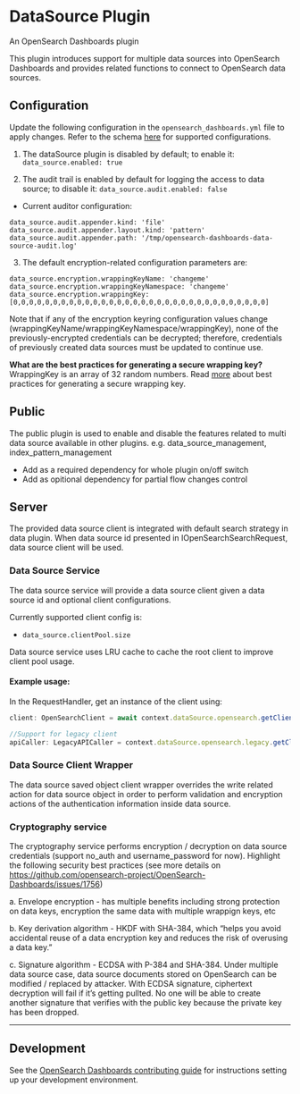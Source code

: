 # DataSource Plugin

An OpenSearch Dashboards plugin

This plugin introduces support for multiple data sources into OpenSearch Dashboards and provides related functions to connect to OpenSearch data sources.

## Configuration

Update the following configuration in the `opensearch_dashboards.yml` file to apply changes. Refer to the schema [here](https://github.com/opensearch-project/OpenSearch-Dashboards/blob/main/src/plugins/data_source/config.ts) for supported configurations.

1. The dataSource plugin is disabled by default; to enable it:
   `data_source.enabled: true`

2. The audit trail is enabled by default for logging the access to data source; to disable it:
   `data_source.audit.enabled: false`

- Current auditor configuration:

```
data_source.audit.appender.kind: 'file'
data_source.audit.appender.layout.kind: 'pattern'
data_source.audit.appender.path: '/tmp/opensearch-dashboards-data-source-audit.log'
```

3. The default encryption-related configuration parameters are:

```
data_source.encryption.wrappingKeyName: 'changeme'
data_source.encryption.wrappingKeyNamespace: 'changeme'
data_source.encryption.wrappingKey: [0,0,0,0,0,0,0,0,0,0,0,0,0,0,0,0,0,0,0,0,0,0,0,0,0,0,0,0,0,0,0,0]
```

Note that if any of the encryption keyring configuration values change (wrappingKeyName/wrappingKeyNamespace/wrappingKey), none of the previously-encrypted credentials can be decrypted; therefore, credentials of previously created data sources must be updated to continue use.

**What are the best practices for generating a secure wrapping key?**  
WrappingKey is an array of 32 random numbers. Read [more](https://en.wikipedia.org/wiki/Cryptographically_secure_pseudorandom_number_generator) about best practices for generating a secure wrapping key.

## Public

The public plugin is used to enable and disable the features related to multi data source available in other plugins. e.g. data_source_management, index_pattern_management

- Add as a required dependency for whole plugin on/off switch
- Add as opitional dependency for partial flow changes control

## Server

The provided data source client is integrated with default search strategy in data plugin. When data source id presented in IOpenSearchSearchRequest, data source client will be used.

### Data Source Service

The data source service will provide a data source client given a data source id and optional client configurations.

Currently supported client config is:

- `data_source.clientPool.size`

Data source service uses LRU cache to cache the root client to improve client pool usage.

#### Example usage:

In the RequestHandler, get an instance of the client using:

```ts
client: OpenSearchClient = await context.dataSource.opensearch.getClient(dataSourceId);

//Support for legacy client
apiCaller: LegacyAPICaller = context.dataSource.opensearch.legacy.getClient(dataSourceId).callAPI;
```

### Data Source Client Wrapper

The data source saved object client wrapper overrides the write related action for data source object in order to perform validation and encryption actions of the authentication information inside data source.

### Cryptography service

The cryptography service performs encryption / decryption on data source credentials (support no_auth and username_password for now). Highlight the following security best practices (see more details on https://github.com/opensearch-project/OpenSearch-Dashboards/issues/1756)

a. Envelope encryption - has multiple benefits including strong protection on data keys, encryption the same data with multiple wrappign keys, etc

b. Key derivation algorithm - HKDF with SHA-384, which “helps you avoid accidental reuse of a data encryption key and reduces the risk of overusing a data key.”

c. Signature algorithm - ECDSA with P-384 and SHA-384. Under multiple data source case, data source documents stored on OpenSearch can be modified / replaced by attacker. With ECDSA signature, ciphertext decryption will fail if it’s getting pullted. No one will be able to create another signature that verifies with the public key because the private key has been dropped.

---

## Development

See the [OpenSearch Dashboards contributing
guide](https://github.com/opensearch-project/OpenSearch-Dashboards/blob/main/CONTRIBUTING.md) for instructions
setting up your development environment.
